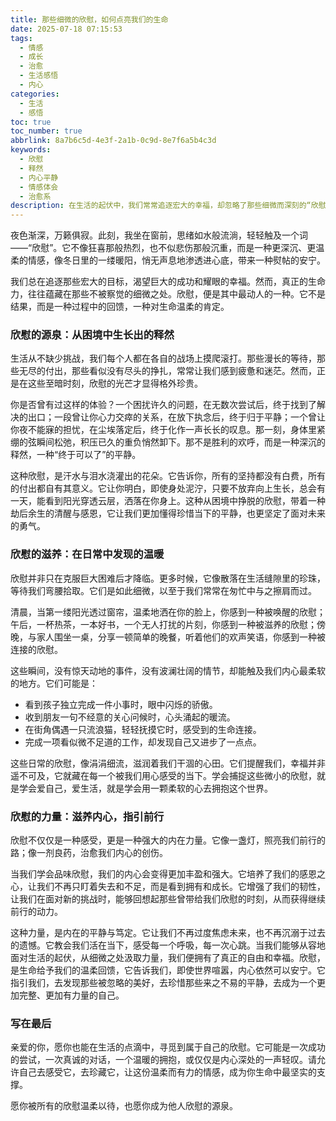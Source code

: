 ```yaml
---
title: 那些细微的欣慰，如何点亮我们的生命
date: 2025-07-18 07:15:53
tags:
  - 情感
  - 成长
  - 治愈
  - 生活感悟
  - 内心
categories:
  - 生活
  - 感悟
toc: true
toc_number: true
abbrlink: 8a7b6c5d-4e3f-2a1b-0c9d-8e7f6a5b4c3d
keywords:
  - 欣慰
  - 释然
  - 内心平静
  - 情感体会
  - 治愈系
description: 在生活的起伏中，我们常常追逐宏大的幸福，却忽略了那些细微而深刻的“欣慰”。它们是困境后的释然，是日常中的温暖，是内心深处最柔软的慰藉。这篇文章将带你感受欣慰的力量，学会如何在喧嚣中，寻觅并珍藏这份宁静而有力的光芒。
---
```


夜色渐深，万籁俱寂。此刻，我坐在窗前，思绪如水般流淌，轻轻触及一个词——“欣慰”。它不像狂喜那般热烈，也不似悲伤那般沉重，而是一种更深沉、更温柔的情感，像冬日里的一缕暖阳，悄无声息地渗透进心底，带来一种熨帖的安宁。

我们总在追逐那些宏大的目标，渴望巨大的成功和耀眼的幸福。然而，真正的生命力，往往蕴藏在那些不被察觉的细微之处。欣慰，便是其中最动人的一种。它不是结果，而是一种过程中的回馈，一种对生命温柔的肯定。

### 欣慰的源泉：从困境中生长出的释然

生活从不缺少挑战，我们每个人都在各自的战场上摸爬滚打。那些漫长的等待，那些无尽的付出，那些看似没有尽头的挣扎，常常让我们感到疲惫和迷茫。然而，正是在这些至暗时刻，欣慰的光芒才显得格外珍贵。

你是否曾有过这样的体验？一个困扰许久的问题，在无数次尝试后，终于找到了解决的出口；一段曾让你心力交瘁的关系，在放下执念后，终于归于平静；一个曾让你夜不能寐的担忧，在尘埃落定后，终于化作一声长长的叹息。那一刻，身体里紧绷的弦瞬间松弛，积压已久的重负悄然卸下。那不是胜利的欢呼，而是一种深沉的释然，一种“终于可以了”的平静。

这种欣慰，是汗水与泪水浇灌出的花朵。它告诉你，所有的坚持都没有白费，所有的付出都自有其意义。它让你明白，即使身处泥泞，只要不放弃向上生长，总会有一天，能看到阳光穿透云层，洒落在你身上。这种从困境中挣脱的欣慰，带着一种劫后余生的清醒与感恩，它让我们更加懂得珍惜当下的平静，也更坚定了面对未来的勇气。

### 欣慰的滋养：在日常中发现的温暖

欣慰并非只在克服巨大困难后才降临。更多时候，它像散落在生活缝隙里的珍珠，等待我们弯腰拾取。它们是如此细微，以至于我们常常在匆忙中与之擦肩而过。

清晨，当第一缕阳光透过窗帘，温柔地洒在你的脸上，你感到一种被唤醒的欣慰；午后，一杯热茶，一本好书，一个无人打扰的片刻，你感到一种被滋养的欣慰；傍晚，与家人围坐一桌，分享一顿简单的晚餐，听着他们的欢声笑语，你感到一种被连接的欣慰。

这些瞬间，没有惊天动地的事件，没有波澜壮阔的情节，却能触及我们内心最柔软的地方。它们可能是：
*   看到孩子独立完成一件小事时，眼中闪烁的骄傲。
*   收到朋友一句不经意的关心问候时，心头涌起的暖流。
*   在街角偶遇一只流浪猫，轻轻抚摸它时，感受到的生命连接。
*   完成一项看似微不足道的工作，却发现自己又进步了一点点。

这些日常的欣慰，像涓涓细流，滋润着我们干涸的心田。它们提醒我们，幸福并非遥不可及，它就藏在每一个被我们用心感受的当下。学会捕捉这些微小的欣慰，就是学会爱自己，爱生活，就是学会用一颗柔软的心去拥抱这个世界。

### 欣慰的力量：滋养内心，指引前行

欣慰不仅仅是一种感受，更是一种强大的内在力量。它像一盏灯，照亮我们前行的路；像一剂良药，治愈我们内心的创伤。

当我们学会品味欣慰，我们的内心会变得更加丰盈和强大。它培养了我们的感恩之心，让我们不再只盯着失去和不足，而是看到拥有和成长。它增强了我们的韧性，让我们在面对新的挑战时，能够回想起那些曾带给我们欣慰的时刻，从而获得继续前行的动力。

这种力量，是内在的平静与笃定。它让我们不再过度焦虑未来，也不再沉溺于过去的遗憾。它教会我们活在当下，感受每一个呼吸，每一次心跳。当我们能够从容地面对生活的起伏，从细微之处汲取力量，我们便拥有了真正的自由和幸福。欣慰，是生命给予我们的温柔回馈，它告诉我们，即使世界喧嚣，内心依然可以安宁。它指引我们，去发现那些被忽略的美好，去珍惜那些来之不易的平静，去成为一个更加完整、更加有力量的自己。

### 写在最后

亲爱的你，愿你也能在生活的点滴中，寻觅到属于自己的欣慰。它可能是一次成功的尝试，一次真诚的对话，一个温暖的拥抱，或仅仅是内心深处的一声轻叹。请允许自己去感受它，去珍藏它，让这份温柔而有力的情感，成为你生命中最坚实的支撑。

愿你被所有的欣慰温柔以待，也愿你成为他人欣慰的源泉。